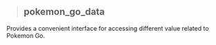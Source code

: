 > ## pokemon_go_data

Provides a convenient interface for accessing different value related to Pokemon Go.
